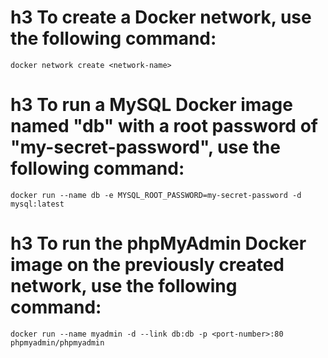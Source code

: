 # h3 To create a Docker network, use the following command:
`docker network create <network-name>`


# h3 To run a MySQL Docker image named "db" with a root password of "my-secret-password", use the following command:
`docker run --name db -e MYSQL_ROOT_PASSWORD=my-secret-password -d mysql:latest`

# h3 To run the phpMyAdmin Docker image on the previously created network, use the following command:
`docker run --name myadmin -d --link db:db -p <port-number>:80 phpmyadmin/phpmyadmin`
